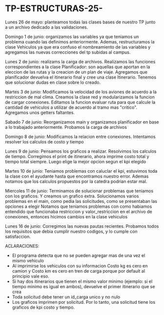 # TP-ESTRUCTURAS-25-

Lunes 26 de mayo: planteamos todas las clases bases de nuestro TP junto a un archivo dedicado a las validaciones.


Domingo 1 de junio: organizamos las variables ya que teniamos un problema cuando las definimos anteriormente. 
    Ademas, restructuramos la clase Vehiculos ya que era confuso el nombreamiento de las variables y agregamos las nuevas correcciones del tp subidas al campus.


Lunes 2 de junio: realizams la carga de archivos.
    Realizamos las funciones correspondientes a la clase Planificador: son aquellas que aportan en la eleccion de las rutas y la creacion de un plan de viaje.
    Agregamos que planificador devuelva el itinerario final y cree una clase Itinerario.
    Tenemos que solucionar dudas en clase sobre lo creado.

Martes 3 de junio: 
    Modificamos la velocidad de los aviones de acuerdo a la restriccion de mal clima.
    Creamos la clase red y modularizamos la funcion de cargar conexiones.
    Editamos la funcion evaluar ruta para que calcule la cantidad de vehiculos a utilizar de acuerdo al tramo mas "critico".
    Agregamos unos getters faltantes.

Sabado 7 de junio: 
    Reorganizamos main y organizamos planificador en base a lo trabajado anteriormente. 
    Probamos la carga de archivos

Domingo 8 de junio:
    Modificamos la relacion entre conexiones.
    Intentamos resolver los calculos de costo y tiempo

Lunes 9 de junio:
    Pensamos los graficos a realizar.
    Resolvimos los calculos de tiempo.
    Corregimos el print de itinerario, ahora imprime costo total y tiempo total siempre. Luego elige la mejor opcion segun el kpi elegido

Martes 10 de junio: 
    Teniamos problemas con caluclar el kpi, estuvimos toda la clase con el ayudante hasta que encontramos nuestro error. 
    Ademas notamos que los calculos propuestos por la catedra podrian estar mal.

Miercoles 11 de junio:
    Terminamos de solucionar problemas que teniamos con los graficos. Y creamos un grafico extra.
    Solucionamos varios problemas en el main, como pedia las solicitudes, como se presentaban las opciones a elegir
    Notamos que teniamos problemas con como habiamos entendido que funcionaba restriccion y valor_restriccion en el archivo de conexiones, entonces hicimos cambios en la clase vehiculos

Lunes 16 de junio:
    Corregimos las nuevas pautas recientes.
    Probamos todos los requisitos que debia cumplir nuestro codigos, y lo cumple con satisfaccion.



ACLARACIONES:
- El programa detecta que no se pueden agregar mas de una vez el mismo vehiculo
- Al imprimirse los vehiculos con su informacion Costo kg es cero en camion y Costo km es cero en tren de carga porque por default al principio vale eso. 
- Si hay dos itinerarios que tienen el mismo valor minimo (ejemplo: si el tiempo minimo es igual en ambos), devuelve el primer itinerario que se crea
- Toda solicitud debe tener un id_carga unico y no nulo
- Los graficos imprimen por solicitud. Por lo tanto, una solicitud tiene los graficos de kpi costo y tiempo.

    

